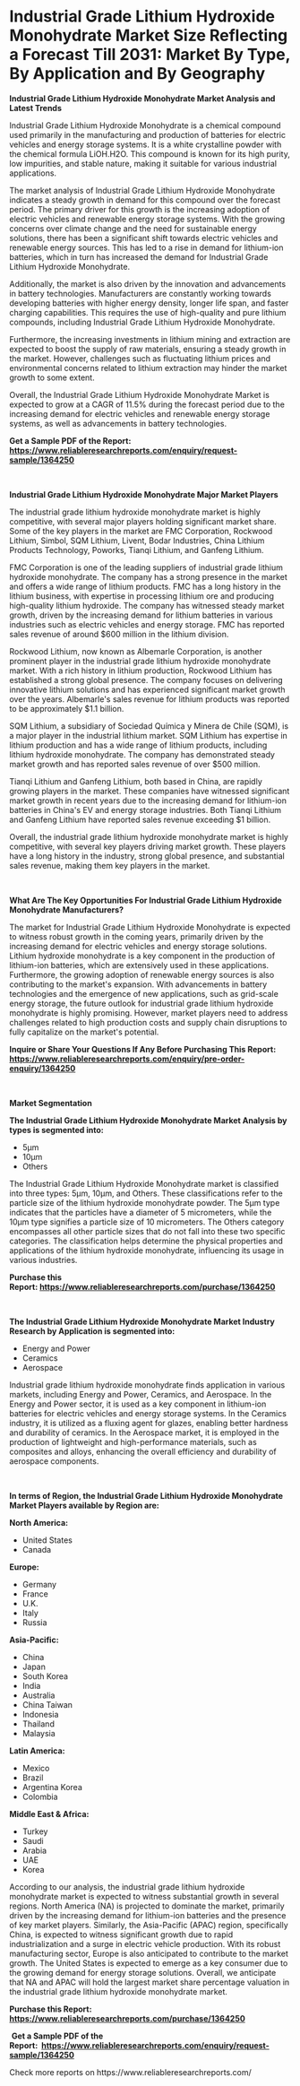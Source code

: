 <p><h1>Industrial Grade Lithium Hydroxide Monohydrate Market Size Reflecting a Forecast Till 2031: Market By Type, By Application and By Geography</h1></p><p><strong>Industrial Grade Lithium Hydroxide Monohydrate Market Analysis and Latest Trends</strong></p>
<p><p>Industrial Grade Lithium Hydroxide Monohydrate is a chemical compound used primarily in the manufacturing and production of batteries for electric vehicles and energy storage systems. It is a white crystalline powder with the chemical formula LiOH.H2O. This compound is known for its high purity, low impurities, and stable nature, making it suitable for various industrial applications.</p><p>The market analysis of Industrial Grade Lithium Hydroxide Monohydrate indicates a steady growth in demand for this compound over the forecast period. The primary driver for this growth is the increasing adoption of electric vehicles and renewable energy storage systems. With the growing concerns over climate change and the need for sustainable energy solutions, there has been a significant shift towards electric vehicles and renewable energy sources. This has led to a rise in demand for lithium-ion batteries, which in turn has increased the demand for Industrial Grade Lithium Hydroxide Monohydrate.</p><p>Additionally, the market is also driven by the innovation and advancements in battery technologies. Manufacturers are constantly working towards developing batteries with higher energy density, longer life span, and faster charging capabilities. This requires the use of high-quality and pure lithium compounds, including Industrial Grade Lithium Hydroxide Monohydrate.</p><p>Furthermore, the increasing investments in lithium mining and extraction are expected to boost the supply of raw materials, ensuring a steady growth in the market. However, challenges such as fluctuating lithium prices and environmental concerns related to lithium extraction may hinder the market growth to some extent.</p><p>Overall, the Industrial Grade Lithium Hydroxide Monohydrate Market is expected to grow at a CAGR of 11.5% during the forecast period due to the increasing demand for electric vehicles and renewable energy storage systems, as well as advancements in battery technologies.</p></p>
<p><strong>Get a Sample PDF of the Report:&nbsp; <a href="https://www.reliableresearchreports.com/enquiry/request-sample/1364250">https://www.reliableresearchreports.com/enquiry/request-sample/1364250</a></strong></p>
<p>&nbsp;</p>
<p><strong>Industrial Grade Lithium Hydroxide Monohydrate Major Market Players</strong></p>
<p><p>The industrial grade lithium hydroxide monohydrate market is highly competitive, with several major players holding significant market share. Some of the key players in the market are FMC Corporation, Rockwood Lithium, Simbol, SQM Lithium, Livent, Bodar Industries, China Lithium Products Technology, Poworks, Tianqi Lithium, and Ganfeng Lithium.</p><p>FMC Corporation is one of the leading suppliers of industrial grade lithium hydroxide monohydrate. The company has a strong presence in the market and offers a wide range of lithium products. FMC has a long history in the lithium business, with expertise in processing lithium ore and producing high-quality lithium hydroxide. The company has witnessed steady market growth, driven by the increasing demand for lithium batteries in various industries such as electric vehicles and energy storage. FMC has reported sales revenue of around $600 million in the lithium division.</p><p>Rockwood Lithium, now known as Albemarle Corporation, is another prominent player in the industrial grade lithium hydroxide monohydrate market. With a rich history in lithium production, Rockwood Lithium has established a strong global presence. The company focuses on delivering innovative lithium solutions and has experienced significant market growth over the years. Albemarle's sales revenue for lithium products was reported to be approximately $1.1 billion.</p><p>SQM Lithium, a subsidiary of Sociedad Química y Minera de Chile (SQM), is a major player in the industrial lithium market. SQM Lithium has expertise in lithium production and has a wide range of lithium products, including lithium hydroxide monohydrate. The company has demonstrated steady market growth and has reported sales revenue of over $500 million.</p><p>Tianqi Lithium and Ganfeng Lithium, both based in China, are rapidly growing players in the market. These companies have witnessed significant market growth in recent years due to the increasing demand for lithium-ion batteries in China's EV and energy storage industries. Both Tianqi Lithium and Ganfeng Lithium have reported sales revenue exceeding $1 billion.</p><p>Overall, the industrial grade lithium hydroxide monohydrate market is highly competitive, with several key players driving market growth. These players have a long history in the industry, strong global presence, and substantial sales revenue, making them key players in the market.</p></p>
<p>&nbsp;</p>
<p><strong>What Are The Key Opportunities For Industrial Grade Lithium Hydroxide Monohydrate Manufacturers?</strong></p>
<p><p>The market for Industrial Grade Lithium Hydroxide Monohydrate is expected to witness robust growth in the coming years, primarily driven by the increasing demand for electric vehicles and energy storage solutions. Lithium hydroxide monohydrate is a key component in the production of lithium-ion batteries, which are extensively used in these applications. Furthermore, the growing adoption of renewable energy sources is also contributing to the market's expansion. With advancements in battery technologies and the emergence of new applications, such as grid-scale energy storage, the future outlook for industrial grade lithium hydroxide monohydrate is highly promising. However, market players need to address challenges related to high production costs and supply chain disruptions to fully capitalize on the market's potential.</p></p>
<p><strong>Inquire or Share Your Questions If Any Before Purchasing This Report: <a href="https://www.reliableresearchreports.com/enquiry/pre-order-enquiry/1364250">https://www.reliableresearchreports.com/enquiry/pre-order-enquiry/1364250</a></strong></p>
<p>&nbsp;</p>
<p><strong>Market Segmentation</strong></p>
<p><strong>The Industrial Grade Lithium Hydroxide Monohydrate Market Analysis by types is segmented into:</strong></p>
<p><ul><li>5µm</li><li>10µm</li><li>Others</li></ul></p>
<p><p>The Industrial Grade Lithium Hydroxide Monohydrate market is classified into three types: 5µm, 10µm, and Others. These classifications refer to the particle size of the lithium hydroxide monohydrate powder. The 5µm type indicates that the particles have a diameter of 5 micrometers, while the 10µm type signifies a particle size of 10 micrometers. The Others category encompasses all other particle sizes that do not fall into these two specific categories. The classification helps determine the physical properties and applications of the lithium hydroxide monohydrate, influencing its usage in various industries.</p></p>
<p><strong>Purchase this Report:&nbsp;<a href="https://www.reliableresearchreports.com/purchase/1364250">https://www.reliableresearchreports.com/purchase/1364250</a></strong></p>
<p>&nbsp;</p>
<p><strong>The Industrial Grade Lithium Hydroxide Monohydrate Market Industry Research by Application is segmented into:</strong></p>
<p><ul><li>Energy and Power</li><li>Ceramics</li><li>Aerospace</li></ul></p>
<p><p>Industrial grade lithium hydroxide monohydrate finds application in various markets, including Energy and Power, Ceramics, and Aerospace. In the Energy and Power sector, it is used as a key component in lithium-ion batteries for electric vehicles and energy storage systems. In the Ceramics industry, it is utilized as a fluxing agent for glazes, enabling better hardness and durability of ceramics. In the Aerospace market, it is employed in the production of lightweight and high-performance materials, such as composites and alloys, enhancing the overall efficiency and durability of aerospace components.</p></p>
<p>&nbsp;</p>
<p><strong>In terms of Region, the Industrial Grade Lithium Hydroxide Monohydrate Market Players available by Region are:</strong></p>
<p>
    <p> <strong> North America: </strong>
        <ul>
            <li>United States</li>
            <li>Canada</li>
        </ul>
        </p> 
    <p> <strong> Europe: </strong>
        <ul>
            <li>Germany</li>
            <li>France</li>
            <li>U.K.</li>
            <li>Italy</li>
            <li>Russia</li>
        </ul>
        </p> 
    <p> <strong> Asia-Pacific: </strong>
        <ul>
            <li>China</li>
            <li>Japan</li>
            <li>South Korea</li>
            <li>India</li>
            <li>Australia</li>
            <li>China Taiwan</li>
            <li>Indonesia</li>
            <li>Thailand</li>
            <li>Malaysia</li>
        </ul>
        </p> 
    <p> <strong> Latin America: </strong>
        <ul>
            <li>Mexico</li>
            <li>Brazil</li>
            <li>Argentina Korea</li>
            <li>Colombia</li>
        </ul>
        </p> 
    <p> <strong> Middle East & Africa: </strong>
        <ul>
            <li>Turkey</li>
            <li>Saudi</li>
            <li>Arabia</li>
            <li>UAE</li>
            <li>Korea</li>
        </ul>
    </p>
    </p>
<p><p>According to our analysis, the industrial grade lithium hydroxide monohydrate market is expected to witness substantial growth in several regions. North America (NA) is projected to dominate the market, primarily driven by the increasing demand for lithium-ion batteries and the presence of key market players. Similarly, the Asia-Pacific (APAC) region, specifically China, is expected to witness significant growth due to rapid industrialization and a surge in electric vehicle production. With its robust manufacturing sector, Europe is also anticipated to contribute to the market growth. The United States is expected to emerge as a key consumer due to the growing demand for energy storage solutions. Overall, we anticipate that NA and APAC will hold the largest market share percentage valuation in the industrial grade lithium hydroxide monohydrate market.</p></p>
<p><strong>Purchase this Report: <a href="https://www.reliableresearchreports.com/purchase/1364250">https://www.reliableresearchreports.com/purchase/1364250</a></strong></p>
<p>&nbsp;<strong>Get a Sample PDF of the Report:&nbsp;&nbsp;<a href="https://www.reliableresearchreports.com/enquiry/request-sample/1364250">https://www.reliableresearchreports.com/enquiry/request-sample/1364250</a></strong></p>
<p><strong></strong></p>
<p>Check more reports on https://www.reliableresearchreports.com/</p>